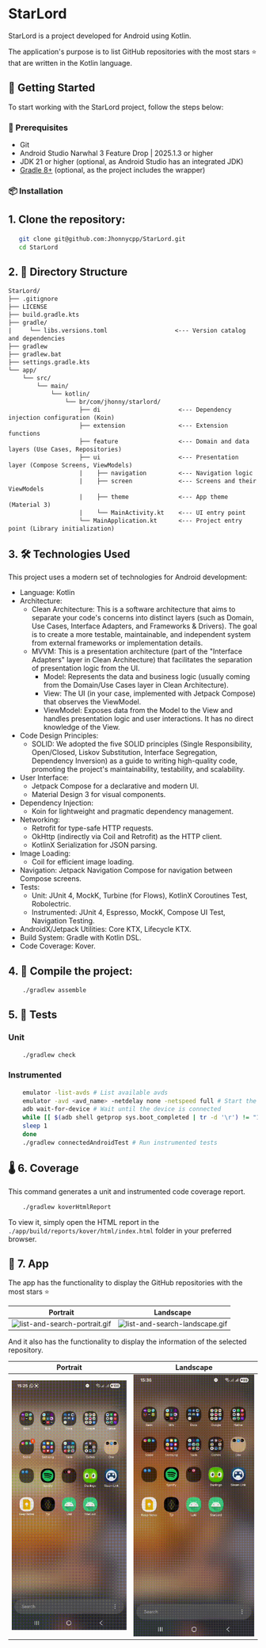 # StarLord

StarLord is a project developed for Android using Kotlin.

The application's purpose is to list GitHub repositories with the most stars ⭐
that are written in the Kotlin language.

## 🚀 Getting Started

To start working with the StarLord project, follow the steps below:

### 🧰 Prerequisites

- Git
- Android Studio Narwhal 3 Feature Drop | 2025.1.3 or higher
- JDK 21 or higher (optional, as Android Studio has an integrated JDK)
- [Gradle 8+](https://gradle.org/install/) (optional, as the project includes the wrapper)

### 📦 Installation

## 1. Clone the repository:

```bash
   git clone git@github.com:Jhonnycpp/StarLord.git
   cd StarLord
```
   
## 2. 📁 Directory Structure

```
StarLord/
├── .gitignore
├── LICENSE
├── build.gradle.kts
├── gradle/
|     └── libs.versions.toml                   <--- Version catalog and dependencies
├── gradlew
├── gradlew.bat
├── settings.gradle.kts
└── app/
    └── src/
        └── main/
            └── kotlin/
                └── br/com/jhonny/starlord/
                    ├── di                      <--- Dependency injection configuration (Koin)
                    ├── extension               <--- Extension functions
                    ├── feature                 <--- Domain and data layers (Use Cases, Repositories)
                    ├── ui                      <--- Presentation layer (Compose Screens, ViewModels)
                    |    ├── navigation         <--- Navigation logic
                    |    ├── screen             <--- Screens and their ViewModels
                    |    ├── theme              <--- App theme (Material 3)
                    |    └── MainActivity.kt    <--- UI entry point
                    └── MainApplication.kt      <--- Project entry point (Library initialization)
```
## 3. 🛠 Technologies Used

This project uses a modern set of technologies for Android development:
- Language: Kotlin
- Architecture: 
  - Clean Architecture: This is a software architecture that aims to separate your code's concerns into distinct layers (such as Domain, Use Cases, Interface Adapters, and Frameworks & Drivers). The goal is to create a more testable, maintainable, and independent system from external frameworks or implementation details.
  - MVVM: This is a presentation architecture (part of the "Interface Adapters" layer in Clean Architecture) that facilitates the separation of presentation logic from the UI.
    - Model: Represents the data and business logic (usually coming from the Domain/Use Cases layer in Clean Architecture).
    - View: The UI (in your case, implemented with Jetpack Compose) that observes the ViewModel.
    - ViewModel: Exposes data from the Model to the View and handles presentation logic and user interactions. It has no direct knowledge of the View.
- Code Design Principles:
  - SOLID: We adopted the five SOLID principles (Single Responsibility, Open/Closed, Liskov Substitution, Interface Segregation, Dependency Inversion) as a guide to writing high-quality code, promoting the project's maintainability, testability, and scalability.
- User Interface:
  - Jetpack Compose for a declarative and modern UI.
  - Material Design 3 for visual components.
- Dependency Injection:
  - Koin for lightweight and pragmatic dependency management.
- Networking:
  - Retrofit for type-safe HTTP requests.
  - OkHttp (indirectly via Coil and Retrofit) as the HTTP client.
  - KotlinX Serialization for JSON parsing.
- Image Loading:
  - Coil for efficient image loading.
- Navigation: Jetpack Navigation Compose for navigation between Compose screens.
- Tests:
  - Unit: JUnit 4, MockK, Turbine (for Flows), KotlinX Coroutines Test, Robolectric.
  - Instrumented: JUnit 4, Espresso, MockK, Compose UI Test, Navigation Testing.
- AndroidX/Jetpack Utilities: Core KTX, Lifecycle KTX.
- Build System: Gradle with Kotlin DSL.
- Code Coverage: Kover.

## 4. 🧰 Compile the project:
```bash
    ./gradlew assemble
```

## 5. 🧪 Tests
### Unit 
```bash
    ./gradlew check
```

### Instrumented
```bash
    emulator -list-avds # List available avds
    emulator -avd <avd_name> -netdelay none -netspeed full # Start the emulator with maximum network speed
    adb wait-for-device # Wait until the device is connected
    while [[ $(adb shell getprop sys.boot_completed | tr -d '\r') != "1" ]]; do # Wait until the device is booted
    sleep 1
    done
    ./gradlew connectedAndroidTest # Run instrumented tests
```  

## 🌡️ 6. Coverage
This command generates a unit and instrumented code coverage report.
```bash
    ./gradlew koverHtmlReport
```

To view it, simply open the HTML report in the `./app/build/reports/kover/html/index.html` folder in your preferred browser.

## 📱 7. App
The app has the functionality to display the GitHub repositories with the most stars ⭐

|Portrait|Landscape|
|-|-|
|![list-and-search-portrait.gif](doc/list-and-search-portrait.gif)|![list-and-search-landscape.gif](doc/list-and-search-landscape.gif)|

And it also has the functionality to display the information of the selected repository.

|Portrait|Landscape|
|-|-|
|![detail-portrait.gif](doc/detail-portrait.gif)|![detail-landscape.gif](doc/detail-landscape.gif)|
